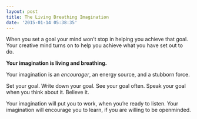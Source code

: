 ```yaml
---
layout: post
title: The Living Breathing Imagination
date: '2015-01-14 05:38:35'
---
```


When you set a goal your mind won’t stop in helping you achieve that goal. Your creative mind turns on to help you achieve what you have set out to do.

**Your imagination is living and breathing.**

Your imagination is an *encourager*, an energy source, and a stubborn force.

Set your goal. Write down your goal. See your goal often. Speak your goal when you think about it. Believe it.

Your imagination will put you to work, when you’re ready to listen. Your imagination will encourage you to learn, if you are willing to be openminded.
